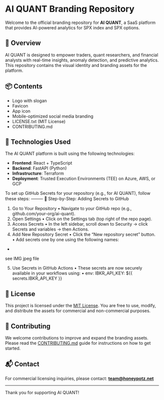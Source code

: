 # AI QUANT Branding Repository

Welcome to the official branding repository for **AI QUANT**, a SaaS platform that provides AI-powered analytics for SPX index and SPX options.

## 🚀 Overview

AI QUANT is designed to empower traders, quant researchers, and financial analysts with real-time insights, anomaly detection, and predictive analytics. This repository contains the visual identity and branding assets for the platform.

## 📦 Contents

- Logo with slogan
- Favicon
- App icon
- Mobile-optimized social media branding
- LICENSE.txt (MIT License)
- CONTRIBUTING.md

## 🧰 Technologies Used

The AI QUANT platform is built using the following technologies:

- **Frontend**: React + TypeScript
- **Backend**: FastAPI (Python)
- **Infrastructure**: Terraform
- **Deployment**: Trusted Execution Environments (TEE) on Azure, AWS, or GCP

To set up GitHub Secrets for your repository (e.g., for AI QUANT), follow these steps:
⸻
🔐 Step-by-Step: Adding Secrets to GitHub
1. Go to Your Repository
    • Navigate to your GitHub repo (e.g., github.com/your-org/ai-quant).
2. Open Settings
    • Click on the Settings tab (top right of the repo page).
3. Access Secrets
    • In the left sidebar, scroll down to Security → click Secrets and variables → then Actions.
4. Add New Repository Secret
    • Click the “New repository secret” button.
    • Add secrets one by one using the following names:
-
see IMG jpeg file

5. Use Secrets in GitHub Actions
    • These secrets are now securely available in your workflows using:
    • env:
  IBKR_API_KEY: ${{ secrets.IBKR_API_KEY }}


## 📄 License

This project is licensed under the [MIT License](LICENSE.txt). You are free to use, modify, and distribute the assets for commercial and non-commercial purposes.

## 🤝 Contributing

We welcome contributions to improve and expand the branding assets. Please read the [CONTRIBUTING.md](CONTRIBUTING.md) guide for instructions on how to get started.

## 📬 Contact

For commercial licensing inquiries, please contact: **team@honeypotz.net**

---

Thank you for supporting AI QUANT!
